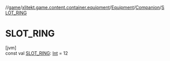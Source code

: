 //[game](../../../../index.md)/[xlitekt.game.content.container.equipment](../../index.md)/[Equipment](../index.md)/[Companion](index.md)/[SLOT_RING](-s-l-o-t_-r-i-n-g.md)

# SLOT_RING

[jvm]\
const val [SLOT_RING](-s-l-o-t_-r-i-n-g.md): [Int](https://kotlinlang.org/api/latest/jvm/stdlib/kotlin/-int/index.html) = 12
